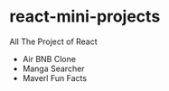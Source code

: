 # react-mini-projects


All The Project of React 

- Air BNB Clone
- Manga Searcher
- Maverl Fun Facts
